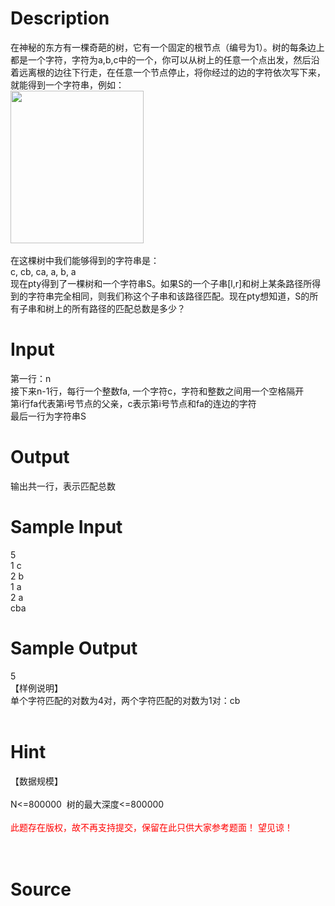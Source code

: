 
# Description

<div class="content"><div>在神秘的东方有一棵奇葩的树，它有一个固定的根节点（编号为1）。树的每条边上都是一个字符，字符为a,b,c中的一个，你可以从树上的任意一个点出发，然后沿着远离根的边往下行走，在任意一个节点停止，将你经过的边的字符依次写下来，就能得到一个字符串，例如：</div>
<div><img src="source/bzoj/3756/img/aHR0cHM6Ly9seWRzeS5jb20vSnVkZ2VPbmxpbmUvdXBsb2FkLzIwMTQxMS9jY2MuZ2lm.gif" width="213" height="244" alt=""/></div>
<div> </div>
<div>在这棵树中我们能够得到的字符串是：</div>
<div>c, cb, ca, a, b, a</div>
<div>现在pty得到了一棵树和一个字符串S。如果S的一个子串[l,r]和树上某条路径所得到的字符串完全相同，则我们称这个子串和该路径匹配。现在pty想知道，S的所有子串和树上的所有路径的匹配总数是多少？</div>
<p></p></div>

# Input

<div class="content"><div>第一行：n</div>
<div>接下来n-1行，每行一个整数fa, 一个字符c，字符和整数之间用一个空格隔开</div>
<div>第i行fa代表第i号节点的父亲，c表示第i号节点和fa的连边的字符</div>
<div>最后一行为字符串S</div>
<p></p></div>

# Output

<div class="content"><div>输出共一行，表示匹配总数</div>
<p></p></div>

# Sample Input

<div class="content"><span class="sampledata">5<br/>
1 c<br/>
2 b<br/>
1 a<br/>
2 a<br/>
cba</span></div>

# Sample Output

<div class="content"><span class="sampledata">5<br/>
【样例说明】<br/>
单个字符匹配的对数为4对，两个字符匹配的对数为1对：cb<br/>
			<br/>
</span></div>

# Hint

<div class="content"><p></p><div>【数据规模】</div><br/>
<div>N&lt;=800000<span class="Apple-tab-span" style="white-space:pre">	</span>树的最大深度&lt;=800000<span class="Apple-tab-span" style="white-space:pre">	</span></div><br/>
<div><span style="color: rgb(255, 0, 0);">此题存在版权，故不再支持提交，保留在此只供大家参考题面！ 望见谅！</span></div><br/>
<div></div><br/>
<p></p><p></p></div>

# Source

<div class="content"><p><a href="problemset.php?search="></a></p></div>

